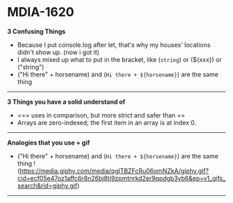 # MDIA-1620
**3 Confusing Things**
- Because I put console.log after let, that's why my houses' locations didn't show up. (now i got it)
- I always mixed up what to put in the bracket, like (`string`) or (${xxx}) or ("string")
- ("Hi there" + horsename) and (`Hi there + ${horsename}`) are the same thing
---


**3 Things you have a solid understand of**
- ===		uses in comparison, but more strict and safer than ==
- Arrays are zero-indexed; the first item in an array is at index 0.


---
**Analogies that you use + gif**
- ("Hi there" + horsename) and (`Hi there + ${horsename}`) are the same thing
!(https://media.giphy.com/media/qglTBZFcRu06omNZkA/giphy.gif?cid=ecf05e47oz1affc6r8n26bj8tj9zpmtnrkd2er9qpdgb3yb6&ep=v1_gifs_search&rid=giphy.gif)

---
